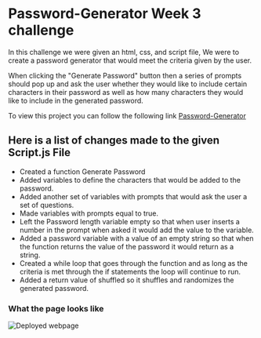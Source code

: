 # Password-Generator Week 3 challenge

In this challenge we were given an html, css, and script file, We were to create a password generator that would meet the criteria given by the user.

When clicking the "Generate Password" button then a series of prompts should pop up and ask the user whether they would like to include certain characters in their password as well as how many characters they would like to include in the generated password.

To view this project you can follow the following link [Password-Generator](https://cordovaivan.github.io/Password-Generator/)

## Here is a list of changes made to the given Script.js File

* Created a function Generate Password
* Added variables to define the characters that would be added to the password.
* Added another set of variables with prompts that would ask the user a set of questions.
* Made variables with prompts equal to true.
* Left the Password length variable empty so that when user inserts a number in the prompt when asked it would add the value to the variable.
* Added a password variable with a value of an empty string so that when the function returns the value of the password it would return as a string.
* Created a while loop that goes through the function and as long as the criteria is met through the if statements the loop will continue to run.
* Added a return value of shuffled so it shuffles and randomizes the generated password.

### What the page looks like 
![Deployed webpage](image.png)